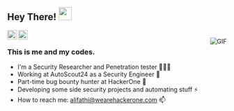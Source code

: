 
<!--
**alifathi-h1/alifathi-h1** is a ✨ _special_ ✨ repository because its `README.md` (this file) appears on your GitHub profile.

Here are some ideas to get you started:

- 🔭 I’m currently working on ...
- 🌱 I’m currently learning ...
- 👯 I’m looking to collaborate on ...
- 🤔 I’m looking for help with ...
- 💬 Ask me about ...
- 📫 How to reach me: ...
- 😄 Pronouns: ...
- ⚡ Fun fact: ...
-->

## Hey There! <img src="https://raw.githubusercontent.com/iampavangandhi/iampavangandhi/master/gifs/Hi.gif" width="30px"></h2>

<a href="https://twitter.com/owh_itworks">
  <img align="left" alt="Ali Fathi's Twitter" width="22px" src="https://cdn.jsdelivr.net/npm/simple-icons@v3/icons/twitter.svg" />
</a>
<a href="https://my.linkedin.com/in/ali-fathi-sawehli-590038118">
  <img align="left" alt="Ali Fathi's Linkdein" width="22px" src="https://cdn.jsdelivr.net/npm/simple-icons@v3/icons/linkedin.svg" />
</a>
<br />
<img align="right" alt="GIF" src="https://media.giphy.com/media/o0vwzuFwCGAFO/giphy.gif" />

### This is me and my codes.
- I'm a Security Researcher and Penetration tester 👨🏻‍💻 
- Working at AutoScout24 as a Security Engineer 🔭 
- Part-time bug bounty hunter at HackerOne 🌱
- Developing some side security projects and automating stuff ⚡ 
- How to reach me: alifathi@wearehackerone.com 📫
